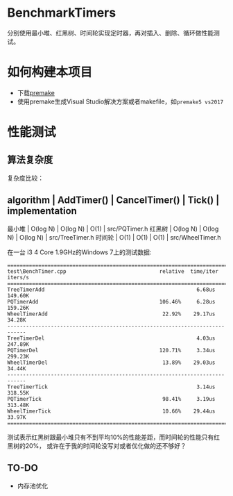 # BenchmarkTimers

分别使用最小堆、红黑树、时间轮实现定时器，再对插入、删除、循环做性能测试。


# 如何构建本项目

* 下载[premake](https://premake.github.io/download.html#v5)
* 使用premake生成Visual Studio解决方案或者makefile，如`premake5 vs2017`


# 性能测试

## 算法复杂度

复杂度比较：

algorithm | AddTimer() | CancelTimer() | Tick()   | implementation
---------------------------------------------------------------
最小堆    | O(log N)   | O(log N)      | O(1)     | src/PQTimer.h
红黑树    | O(log N)   | O(log N)      | O(log N) | src/TreeTimer.h
时间轮    | O(1)       | O(1)          | O(1)     | src/WheelTimer.h



在一台 i3 4 Core 1.9GHz的Windows 7上的测试数据:

```
============================================================================
test\BenchTimer.cpp                              relative  time/iter  iters/s
============================================================================
TreeTimerAdd                                                 6.68us  149.60K
PQTimerAdd                                       106.46%     6.28us  159.26K
WheelTimerAdd                                     22.92%    29.17us   34.28K
----------------------------------------------------------------------------
TreeTimerDel                                                 4.03us  247.89K
PQTimerDel                                       120.71%     3.34us  299.23K
WheelTimerDel                                     13.89%    29.03us   34.44K
----------------------------------------------------------------------------
TreeTimerTick                                                3.14us  318.55K
PQTimerTick                                       98.41%     3.19us  313.48K
WheelTimerTick                                    10.66%    29.44us   33.97K
============================================================================
```


测试表示红黑树跟最小堆只有不到平均10%的性能差距，而时间轮的性能只有红黑树的20%，
或许在于我的时间轮没写对或者优化做的还不够好？

## TO-DO

* 内存池优化